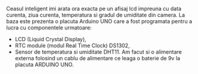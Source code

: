 Ceasul inteligent imi arata ora exacta pe un afisaj lcd impreuna cu data curenta, ziua curenta, temperatura si gradul de umiditate din camera. 
    La baza este prezenta o placuta Arduino UNO care a fost programata pentru a lucra cu componentele urmatoare:
   - LCD (Liquid Crystal Display),
   - RTC module (modul Real Time Clock) DS1302,
  - Sensor de temperatura si umiditate DHT11.
 Am facut si o alimentare externa folosind un cablu de alimentare ce leaga o baterie de 9v la placuta ARDUINO UNO.
